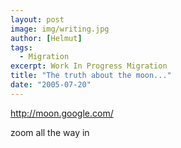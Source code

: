 ```yaml
---
layout: post
image: img/writing.jpg
author: [Helmut]
tags:
  - Migration
excerpt: Work In Progress Migration
title: "The truth about the moon..."
date: "2005-07-20"
---
```


http://moon.google.com/

zoom all the way in
